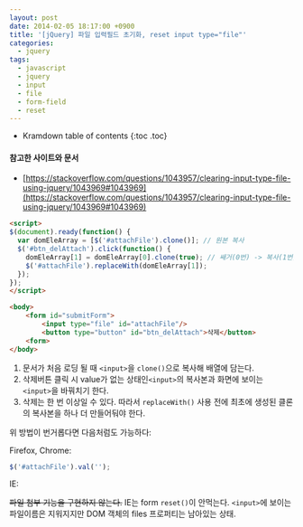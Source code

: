 ```yaml
---
layout: post
date: 2014-02-05 18:17:00 +0900
title: '[jQuery] 파일 입력필드 초기화, reset input type="file"'
categories:
  - jquery
tags:
  - javascript
  - jquery
  - input
  - file
  - form-field
  - reset
---
```


* Kramdown table of contents
{:toc .toc}

#### 참고한 사이트와 문서

- [https://stackoverflow.com/questions/1043957/clearing-input-type-file-using-jquery/1043969#1043969](https://stackoverflow.com/questions/1043957/clearing-input-type-file-using-jquery/1043969#1043969)

```html
<script>
$(document).ready(function() {
  var domEleArray = [$('#attachFile').clone()]; // 원본 복사
  $('#btn_delAttach').click(function() {
    domEleArray[1] = domEleArray[0].clone(true); // 쌔거(0번) -> 복사(1번)
    $('#attachFile').replaceWith(domEleArray[1]);
  });
});
</script>

<body>
    <form id="submitForm">
        <input type="file" id="attachFile"/>
        <button type="button" id="btn_delAttach">삭제</button>
    <form>
</body>
```

1. 문서가 처음 로딩 될 때 `<input>`을 `clone()`으로 복사해 배열에 담는다.
1. 삭제버튼 클릭 시 value가 없는 상태인`<input>`의 복사본과 화면에 보이는 `<input>`을 바꿔치기 한다.
1. 삭제는 한 번 이상일 수 있다. 따라서 `replaceWith()` 사용 전에 최초에 생성된 클론의 복사본을 하나 더 만들어둬야 한다.


위 방법이 번거롭다면 다음처럼도 가능하다:

Firefox, Chrome:

```js
$('#attachFile').val('');
```

IE:

~~파일 첨부 기능을 구현하지 않는다.~~ IE는 form `reset()`이 안먹는다. `<input>`에 보이는 파일이름은 지워지지만 DOM 객체의 files 프로퍼티는 남아있는 상태.
